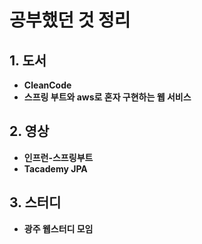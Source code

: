 # 공부했던 것 정리

## 1. 도서
 * **CleanCode**
 * **스프링 부트와 aws로 혼자 구현하는 웹 서비스**

## 2. 영상
 * **인프런-스프링부트**
 * **Tacademy JPA**
 
## 3. 스터디
 * **광주 웹스터디 모임**
